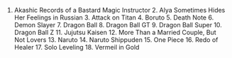 1.	Akashic Records of a Bastard Magic Instructor
	2.	Alya Sometimes Hides Her Feelings in Russian
	3.	Attack on Titan
	4.	Boruto
	5.	Death Note
	6.	Demon Slayer
	7.	Dragon Ball
	8.	Dragon Ball GT
	9.	Dragon Ball Super
	10.	Dragon Ball Z
	11.	Jujutsu Kaisen
	12.	More Than a Married Couple, But Not Lovers
	13.	Naruto
	14.	Naruto Shippuden
	15.	One Piece
	16.	Redo of Healer
	17.	Solo Leveling
	18.	Vermeil in Gold
